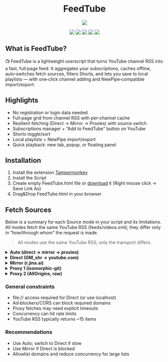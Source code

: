 <h1 align="center"><b>FeedTube</b></h1>
<p align="center"><a href=""><img src="https://raw.githubusercontent.com/testertv/FeedTube/refs/heads/main/images/logo.png?raw=true"></a></p>

<p align="center">        
<a href="https://www.gnu.org/licenses/gpl-3.0" alt="License: GPLv3"><img src="https://img.shields.io/badge/License-GPLv3-brightgreen.svg"></a>  
<a href="" alt=""><img src="https://img.shields.io/badge/Platform-Browser-brightgreen.svg"></a>
<a href="" alt=""><img src="https://img.shields.io/badge/SW--Kind-HTML Page-brightgreen.svg"></a>
<a href="" alt=""><img src="https://img.shields.io/badge/Language-HTML+JS-brightgreen"></a> 
<a href="" alt=""><img src="https://img.shields.io/badge/Version-2025.03.06-blue"></a>
</p><p align="center">

## What is FeedTube?

📺 FeedTube is a lightweight userscript that turns YouTube channel RSS into a fast, full‑page feed. It aggregates your subscriptions, caches offline, auto‑switches fetch sources, filters Shorts, and lets you save to local playlists — with one‑click channel adding and NewPipe‑compatible import/export.

## Highlights
- No registration or login data needed
- Full‑page grid from channel RSS with per‑channel cache
- Resilient fetching (Direct → Mirror → Proxies) with source switch
- Subscriptions manager + “Add to FeedTube” button on YouTube
- Shorts toggle/sort
- Local playlists + NewPipe import/export
- Quick playback: new tab, popup, or floating panel

## Installation
1. Install the extension [Tampermonkey](https://www.tampermonkey.net)
2. Install the Script
3. Create empty FeedTube.html file or [download](https://raw.githubusercontent.com/testertv/FeedTube/refs/heads/main/files/FeedTube.html) it (Right mouse click -> Save Link As)
4. Drag&Drop FeedTube.html in your browser


## Fetch Sources
Below is a summary for each Source mode in your script and its limitations. All modes fetch the same YouTube RSS (feeds/videos.xml); they differ only in “how/through whom” the request is made.

> All modes use the same YouTube RSS; only the transport differs.

<details>
<summary><b>Auto (direct → mirror → proxies)</b></summary>

- How it works: Tries in order: Direct (2 attempts) → r.jina.ai → cors.isomorphic-git.org → allorigins.
- Pros: Most resilient; something usually works.
- Limitations: If Direct is unavailable, you may wait a long time (up to ~20s × 2 per channel due to GM_xhr timeout). Total load time can be stretched by the slowest channel.
</details>

<details>
<summary><b>Direct (GM_xhr → youtube.com)</b></summary>

- How it works: GM_xmlhttpRequest directly to youtube.com (CORS is not an issue). Timeout 20s, anonymous: true (no cookies).
- Pros: Fast, no middlemen; better privacy (requests go only to YouTube); less chance of stale responses.
- Limitations:
  - On file:// you must enable your userscript manager’s “Allow access to file URLs” (otherwise it won’t run). Alternative: serve FeedTube.html via http://localhost.
  - Can be blocked by AdBlock/DNS/Firewall rules (youtube.com, i.ytimg.com).
  - With many subscriptions you may hit 429 or rate limits from YouTube.
  - In some setups (e.g., Greasemonkey/Firefox) you may need explicit @connect youtube.com (you already have @connect *).
</details>

<details>
<summary><b>Mirror (r.jina.ai)</b></summary>

- How it works: Proxied request: https://r.jina.ai/http/<target URL>.
- Pros: Bypasses CORS easily; often works where Direct is blocked.
- Limitations:
  - Public third‑party service: possible limits, 403/429/5xx, regional/network hiccups.
  - Can serve stale data (caches along the path); you append &_tm=… to bust cache, but it’s not guaranteed.
  - Privacy: channel feed URLs go to a third party.
</details>

<details>
<summary><b>Proxy 1 (isomorphic‑git)</b></summary>

- How it works: https://cors.isomorphic-git.org/https://www.youtube.com/feeds/videos.xml?...&_tm=...
- Pros: Another CORS proxy fallback.
- Limitations:
  - Frequently hits rate limits/Cloudflare → 403/502.
  - Unpredictable stability; public service.
  - Potential limits on request size/count.
</details>

<details>
<summary><b>Proxy 2 (AllOrigins, raw)</b></summary>

- How it works: https://api.allorigins.win/raw?url=<encoded URL>&_tm=...
- Pros: Simple raw CORS proxy; convenient fallback.
- Limitations:
  - Aggressive caching on the service side (you add _tm, but cache may still appear).
  - Stability/quotas/5xx typical of public proxies.
  - Privacy: again, third‑party service.
</details>

### General constraints
- file:// access required for Direct (or use localhost)
- Ad‑blockers/CORS can block required domains
- Proxy fetches may need explicit timeouts
- Concurrency can hit rate limits
- YouTube RSS typically returns ~15 items

### Recommendations
- Use Auto; switch to Direct if slow
- Use Mirror if Direct is blocked
- Allowlist domains and reduce concurrency for large lists
